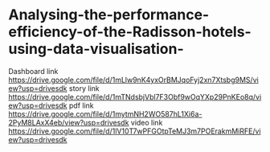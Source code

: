 # Analysing-the-performance-efficiency-of-the-Radisson-hotels-using-data-visualisation-
Dashboard link https://drive.google.com/file/d/1mLlw9nK4yxOrBMJqoFyj2xn7Xtsbg9MS/view?usp=drivesdk
story link https://drive.google.com/file/d/1mTNdsbjVbl7F3Obf9wOqYXp29PnKEo8q/view?usp=drivesdk
pdf link https://drive.google.com/file/d/1mytmNH2WO587hL1Xi6a-2PyM8LAxX4eb/view?usp=drivesdk
video link https://drive.google.com/file/d/1lV10T7wPFGOtpTeMJ3m7POErakmMiRFE/view?usp=drivesdk
